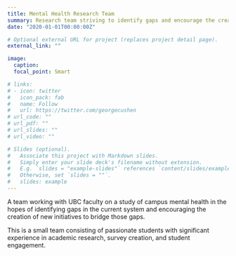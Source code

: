 ```yaml
---
title: Mental Health Research Team
summary: Research team striving to identify gaps and encourage the creation of new initiatives.
date: "2020-01-01T00:00:00Z"

# Optional external URL for project (replaces project detail page).
external_link: ""

image:
  caption: 
  focal_point: Smart

# links:
# - icon: twitter
#   icon_pack: fab
#   name: Follow
#   url: https://twitter.com/georgecushen
# url_code: ""
# url_pdf: ""
# url_slides: ""
# url_video: ""

# Slides (optional).
#   Associate this project with Markdown slides.
#   Simply enter your slide deck's filename without extension.
#   E.g. `slides = "example-slides"` references `content/slides/example-slides.md`.
#   Otherwise, set `slides = ""`.
#   slides: example
---
```


A team working with UBC faculty on a study of campus mental health in the hopes of identifying gaps in the current system and encouraging the creation of new initiatives to bridge those gaps.

This is a small team consisting of passionate students with significant experience in academic research, survey creation, and student engagement.
